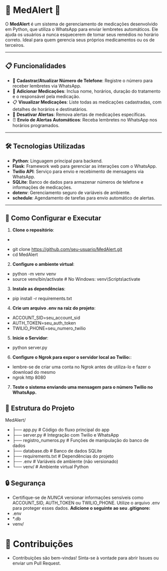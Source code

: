 # 🌟 MedAlert 🌟

O **MedAlert** é um sistema de gerenciamento de medicações desenvolvido em Python, que utiliza o WhatsApp para enviar lembretes automáticos. Ele ajuda os usuários a nunca esquecerem de tomar seus remédios no horário correto. Ideal para quem gerencia seus próprios medicamentos ou os de terceiros.

---

## 📋 Funcionalidades

- 📱 **Cadastrar/Atualizar Número de Telefone**: Registre o número para receber lembretes via WhatsApp.
- 💊 **Adicionar Medicações**: Inclua nome, horários, duração do tratamento e o responsável pela medicação.
- 📋 **Visualizar Medicações**: Liste todas as medicações cadastradas, com detalhes de horários e destinatários.
- 🛑 **Desativar Alertas**: Remova alertas de medicações específicas.
- ⏰ **Envio de Alertas Automáticos**: Receba lembretes no WhatsApp nos horários programados.

---

## 🛠️ Tecnologias Utilizadas

- **Python**: Linguagem principal para backend.
- **Flask**: Framework web para gerenciar as interações com o WhatsApp.
- **Twilio API**: Serviço para envio e recebimento de mensagens via WhatsApp.
- **SQLite**: Banco de dados para armazenar números de telefone e informações de medicações.
- **dotenv**: Gerenciamento seguro de variáveis de ambiente.
- **schedule**: Agendamento de tarefas para envio automático de alertas.

---

## 🚀 Como Configurar e Executar

1. **Clone o repositório**:
 -  ```bash
 - git clone https://github.com/seu-usuario/MedAlert.git
 - cd MedAlert
2. **Configure o ambiente virtual**:
 -   python -m venv venv
 -  source venv/bin/activate # No Windows: venv\Scripts\activate
3. **Instale as dependências**:
 -  pip install -r requirements.txt
4. **Crie um arquivo .env na raiz do projeto**:
 -   ACCOUNT_SID=seu_account_sid
 -   AUTH_TOKEN=seu_auth_token
 -   TWILIO_PHONE=seu_numero_twilio
5. **Inicie o Servidor**:
 -   python server.py
6. **Configure o Ngrok para expor o servidor local ao Twilio:**:
 -   lembre-se de criar uma conta no Ngrok antes de utiliza-lo e fazer o download do mesmo
 -   ngrok http 8080
7. **Teste o sistema enviando uma mensagem para o número Twilio no WhatsApp.**

## 📝 Estrutura do Projeto
MedAlert/
- ├── app.py               # Código do fluxo principal do app
- ├── server.py            # Integração com Twilio e WhatsApp
- ├── registro_numeros.py  # Funções de manipulação do banco de dados
- ├── database.db          # Banco de dados SQLite
- ├── requirements.txt     # Dependências do projeto
- ├── .env                 # Variáveis de ambiente (não versionado)
- └── venv/                # Ambiente virtual Python

## 🔒 Segurança
  -  Certifique-se de *NUNCA* versionar informações sensíveis como ACCOUNT_SID, AUTH_TOKEN ou TWILIO_PHONE. Utilize o arquivo .env para proteger esses dados.
**Adicione o seguinte ao seu .gitignore:**
   - .env
   - *.db
   - venv/

# 🤝 Contribuições
  - Contribuições são bem-vindas! Sinta-se à vontade para abrir Issues ou enviar um Pull Request. 


